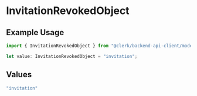 # InvitationRevokedObject

## Example Usage

```typescript
import { InvitationRevokedObject } from "@clerk/backend-api-client/models/components";

let value: InvitationRevokedObject = "invitation";
```

## Values

```typescript
"invitation"
```